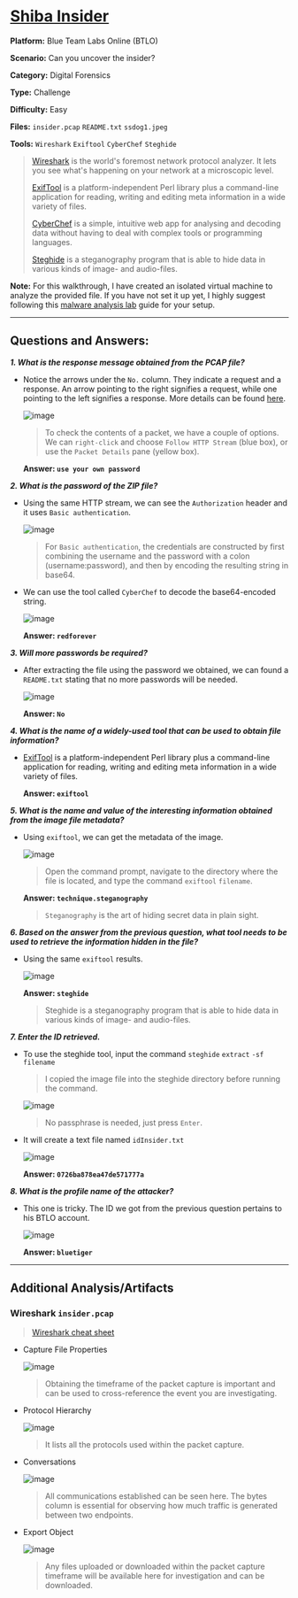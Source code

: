 # <a href="https://blueteamlabs.online/home/challenge/shiba-insider-5b48123711">Shiba Insider</a>

**Platform:** Blue Team Labs Online (BTLO)

**Scenario:** Can you uncover the insider?

**Category:** Digital Forensics

**Type:** Challenge

**Difficulty:** Easy

**Files:** `insider.pcap` `README.txt` `ssdog1.jpeg`

**Tools:** `Wireshark` `Exiftool` `CyberChef` `Steghide`

> [Wireshark](https://www.wireshark.org/) is the world's foremost network protocol analyzer. It lets you see what's happening on your network at a microscopic level.
> 
> [ExifTool](https://exiftool.org/) is a platform-independent Perl library plus a command-line application for reading, writing and editing meta information in a wide variety of files.
>
> [CyberChef](https://cyberchef.org/) is a simple, intuitive web app for analysing and decoding data without having to deal with complex tools or programming languages.
>
> [Steghide](https://steghide.sourceforge.net/) is a steganography program that is able to hide data in various kinds of image- and audio-files.

**Note:** For this walkthrough, I have created an isolated virtual machine to analyze the provided file. If you have not set it up yet, I highly suggest following this [malware analysis lab](https://github.com/mmhgwyjs/malware-analysis-lab/blob/main/README.md) guide for your setup. 

---

## **Questions and Answers:**

***1. What is the response message obtained from the PCAP file?***

- Notice the arrows under the `No.` column. They indicate a request and a response. An arrow pointing to the right signifies a request, while one pointing to the left signifies a response. More details can be found [here](https://www.wireshark.org/docs/wsug_html/#ChUsePacketListPaneSection).

  ![image](https://github.com/mmhgwyjs/btlo/assets/159692853/79aedd48-966b-4f7c-91f0-48e19bca4980)

  > To check the contents of a packet, we have a couple of options. We can `right-click` and choose `Follow HTTP Stream` (blue box), or use the `Packet Details` pane (yellow box).
  
  **Answer: `use your own password`**

***2. What is the password of the ZIP file?***

- Using the same HTTP stream, we can see the `Authorization` header and it uses `Basic authentication`.
  
  ![image](https://github.com/mmhgwyjs/btlo/assets/159692853/ae8bb593-6327-403a-bec3-ff53a014cb4a)

  > For `Basic authentication`, the credentials are constructed by first combining the username and the password with a colon (username:password), and then by encoding the resulting string in base64.

- We can use the tool called `CyberChef` to decode the base64-encoded string.

  ![image](https://github.com/mmhgwyjs/btlo/assets/159692853/98998d56-4e0f-49aa-8bec-b4d09011bdc8)

  **Answer: `redforever`**

***3. Will more passwords be required?***

- After extracting the file using the password we obtained, we can found a `README.txt` stating that no more passwords will be needed.

  ![image](https://github.com/mmhgwyjs/btlo/assets/159692853/540b2dae-66ea-46fb-b942-22f6262bd2cc)

  **Answer: `No`**

***4. What is the name of a widely-used tool that can be used to obtain file information?***

- [ExifTool](https://exiftool.org/) is a platform-independent Perl library plus a command-line application for reading, writing and editing meta information in a wide variety of files.

  **Answer: `exiftool`**

***5. What is the name and value of the interesting information obtained from the image file metadata?***

- Using `exiftool`, we can get the metadata of the image.

  ![image](https://github.com/mmhgwyjs/btlo/assets/159692853/907b7954-90b6-4d75-8da4-a684b8c6cbd3)

  > Open the command prompt, navigate to the directory where the file is located, and type the command  `exiftool` `filename`.

  **Answer: `technique.steganography`**

  > `Steganography` is the art of hiding secret data in plain sight. 

***6. Based on the answer from the previous question, what tool needs to be used to retrieve the information hidden in the file?***

- Using the same `exiftool` results.

  ![image](https://github.com/mmhgwyjs/btlo/assets/159692853/45fdda22-4ca6-490a-9860-9374853751e8)

  **Answer: `steghide`**

  > Steghide is a steganography program that is able to hide data in various kinds of image- and audio-files.

***7. Enter the ID retrieved.***

- To use the steghide tool, input the command `steghide` `extract` `-sf` `filename`

  > I copied the image file into the steghide directory before running the command.

  ![image](https://github.com/mmhgwyjs/btlo/assets/159692853/7458df55-ed3e-4077-9cdd-1e6dfb09e352)

  > No passphrase is needed, just press `Enter`.

- It will create a text file named `idInsider.txt`
 
    ![image](https://github.com/mmhgwyjs/btlo/assets/159692853/07270503-8ef2-4357-bcd5-a1e3b21aaa9f)

  **Answer: `0726ba878ea47de571777a`**

***8. What is the profile name of the attacker?***

- This one is tricky. The ID we got from the previous question pertains to his BTLO account.
  
  ![image](https://github.com/mmhgwyjs/btlo/assets/159692853/4add5594-b3d1-46bd-ac1c-172d15686f13)

  **Answer: `bluetiger`**
  
---

## **Additional Analysis/Artifacts**

### Wireshark `insider.pcap`

> [Wireshark cheat sheet](https://www.comparitech.com/net-admin/wireshark-cheat-sheet/)

- Capture File Properties

  ![image](https://github.com/mmhgwyjs/btlo/assets/159692853/fd8733e3-2f84-495c-a784-bce50ed1754f)

  > Obtaining the timeframe of the packet capture is important and can be used to cross-reference the event you are investigating.

- Protocol Hierarchy

  ![image](https://github.com/mmhgwyjs/btlo/assets/159692853/62cef36e-de20-49cd-a5be-4e2bec17d8e2)

  > It lists all the protocols used within the packet capture.

- Conversations

  ![image](https://github.com/mmhgwyjs/btlo/assets/159692853/c94a4876-1375-4e4c-a2d4-e008c08d04ab)

  > All communications established can be seen here. The bytes column is essential for observing how much traffic is generated between two endpoints.
  
- Export Object

  ![image](https://github.com/mmhgwyjs/btlo/assets/159692853/0b023511-349c-4350-9211-a0b3342cb4a2)

  > Any files uploaded or downloaded within the packet capture timeframe will be available here for investigation and can be downloaded.


